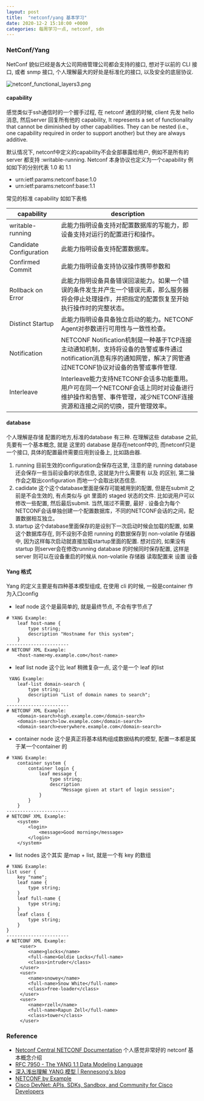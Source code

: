 ```yaml
---
layout: post
title:  "netconf/yang 基本学习"
date: 2020-12-2 15:10:00 +0000
categories: 每周学习一点, netconf, sdn
---
```


### NetConf/Yang
NetConf 貌似已经是各大公司网络管理公司都会支持的接口, 想对于以前的 CLI 接口, 或者 snmp 接口, 个人理解最大的好处是标准化的接口, 以及安全的底层协议.

![netconf_functional_layers3.png](http://www.netconfcentral.org/static/images/netconf_functional_layers3.png)

#### capability
感觉类似于ssh通信时的一个握手过程, 在 netconf 通信的时候, client 先发 hello 消息, 然后server  回复所有他的 capability, It represents a set of functionality that cannot be diminished by other capabilities. They can be nested (i.e., one capability required in order to support another) but they are always additive.

默认情况下, netconf中定义的capability不会全部暴露给用户, 例如不是所有的 server 都支持 :writable-running. Netconf 本身协议也定义为一个capability 例如如下的分别代表 1.0 和 1.1

* urn:ietf:params:netconf:base:1.0
* urn:ietf:params:netconf:base:1.1

常见的标准 capability 如如下表格

| capability | description |
| ----------------------- | -------------------- |
| writable-running | 此能力指明设备支持对<running/>配置数据库的写能力，即设备支持对运行的配置进行<edit-config>和<copy-config>操作。|
| Candidate Configuration | 此能力指明设备支持<candidate/>配置数据库。|
| Confirmed Commit | 此能力指明设备支持协议操作<commit>携带参数<confirmed>和<confirm-timeout>|
| Rollback on Error |此能力指明设备具备错误回滚能力。如果一个错误的条件发生并产生一个错误元素<rpc-error>，那么服务器将会停止处理<edit-config>操作，并把指定的配置恢复至开始执行<edit-config>操作时的完整状态。|
| Distinct Startup |此能力指明设备具备独立启动的能力。NETCONF Agent对参数进行可用性与一致性检查。|
| Notification | NETCONF Notification机制是一种基于TCP连接主动通知机制，支持将设备的告警或事件通过notification消息有序的通知网管，解决了网管通过NETCONF协议对设备的告警或事件管理.|
| Interleave | Interleave能力支持NETCONF会话多功能重用。用户可在同一个NETCONF会话上同时对设备进行维护操作和告警、事件管理，减少NETCONF连接资源和连接之间的切换，提升管理效率。|

#### database
个人理解是存储 配置的地方,标准的database 有三种. 在理解这些 database 之前,先要有一个基本概念, 就是 这里的 database 是存在netconf中的, 而netconf只是一个接口, 具体的配置最终需要应用到设备上, 比如路由器.
1. running
目前生效的configuration会保存在这里, 注意的是 running database 还会保存一些当前设备的状态信息, 这就是为什么需要有 <get> 以及 <get-config>的区别, 第二操作会之取出configuration 而地一个会取出状态信息.
2. cadidate
这个这个database里面是保存可能被用到的配置, 但是在submit 之前是不会生效的, 有点类似与 git 里面的 staged 状态的文件. 比如说用户可以修改一些配置, 然后最后submit. 当然,瑞过不需要, 最好 <discard-changes>. 设备会为每个NETCONF会话单独创建一个<candidate/>配置数据库，不同的NETCONF会话的<candidate/>之间，配置数据相互独立。
3. startup
这个database里面保存的是设别下一次启动时候会加载的配置, 如果这个数据库存在, 则不设别不会把 running 的数据保存到 non-volatile 存储器中, 因为这样每次启动就直接加载startup里面的配置. 想对应的, 如果没有startup 则server会在修改running database 的时候同时保存配置, 这样是server 则可以在设备重启的时候从 non-volatile 存储器 读取配置来 设置 设备

#### Yang 格式
Yang 的定义主要是有四种基本模型组成, 在使用 cli 的时候, 一般是container 作为入口config
* leaf node
这个是最简单的, 就是最终节点, 不会有字节点了
```
# YANG Example:
    leaf host-name {
        type string;
        description "Hostname for this system";
    }
-----------------------
# NETCONF XML Example:
    <host-name>my.example.com</host-name>
```

* leaf list node
这个比 leaf 稍微复杂一点, 这个是一个 leaf 的list
```
 YANG Example:
    leaf-list domain-search {
        type string;
        description "List of domain names to search";
    }
-----------------------
# NETCONF XML Example:
    <domain-search>high.example.com</domain-search>
    <domain-search>low.example.com</domain-search>
    <domain-search>everywhere.example.com</domain-search>
```
* container node
这个是真正将基本结构组成数据结构的模型, 配置一本都是属于某一个container 的
```
# YANG Example:
    container system {
        container login {
            leaf message {
                type string;
                description
                    "Message given at start of login session";
            }
        }
    }
-----------------------
# NETCONF XML Example:
    <system>
        <login>
            <message>Good morning</message>
        </login>
    </system>
```
* list nodes 这个其实 是map + list,  就是一个有 key 的数组
```
# YANG Example:
list user {
    key "name";
    leaf name {
        type string;
    }
    leaf full-name {
        type string;
    }
    leaf class {
        type string;
    }
}
-----------------------
# NETCONF XML Example:
     <user>
        <name>glocks</name>
        <full-name>Goldie Locks</full-name>
        <class>intruder</class>
     </user>
     <user>
        <name>snowey</name>
        <full-name>Snow White</full-name>
        <class>free-loader</class>
     </user>
     <user>
        <name>rzell</name>
        <full-name>Rapun Zell</full-name>
        <class>tower</class>
     </user>
```



### Reference
* [Netconf Central NETCONF Documentation](http://www.netconfcentral.org/netconf_docs)
个人感觉非常好的 netconf 基本概念介绍
* [RFC 7950 - The YANG 1.1 Data Modeling Language](https://tools.ietf.org/html/rfc7950)
* [深入浅出理解 YANG 模型 \| Rennesong's blog](http://rennesong.com/2019/07/13/yang-model-tuto/)
* [NETCONF by Example](https://trac.ietf.org/trac/edu/raw-attachment/wiki/IETF94/94-module-3-netconf.pdf)
* [Cisco DevNet: APIs, SDKs, Sandbox, and Community for Cisco Developers](https://developer.cisco.com/site/confD/downloads/)